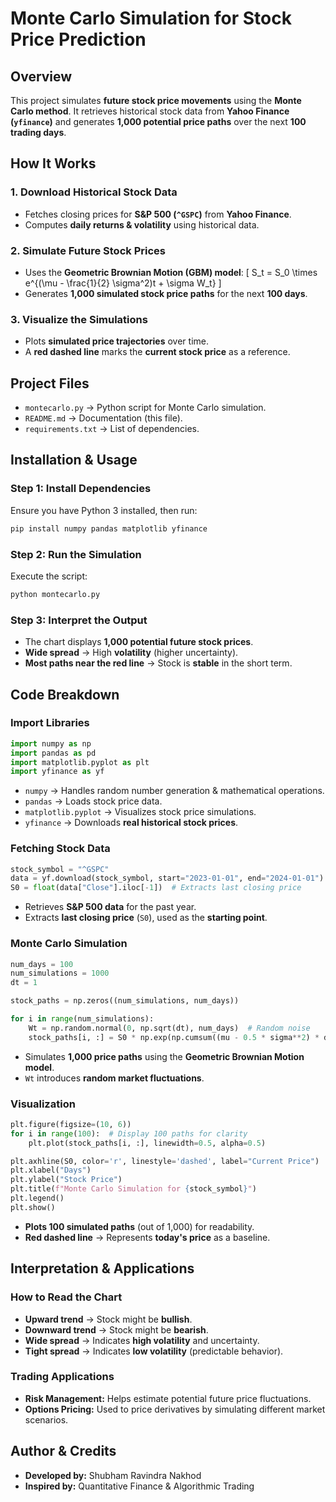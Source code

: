 # Monte Carlo Simulation for Stock Price Prediction

## Overview
This project simulates **future stock price movements** using the **Monte Carlo method**. It retrieves historical stock data from **Yahoo Finance (`yfinance`)** and generates **1,000 potential price paths** over the next **100 trading days**.

## How It Works
### 1. **Download Historical Stock Data**
- Fetches closing prices for **S&P 500 (`^GSPC`)** from **Yahoo Finance**.
- Computes **daily returns & volatility** using historical data.

### 2. **Simulate Future Stock Prices**
- Uses the **Geometric Brownian Motion (GBM) model**:
  \[
  S_t = S_0 \times e^{(\mu - \frac{1}{2} \sigma^2)t + \sigma W_t}
  \]
- Generates **1,000 simulated stock price paths** for the next **100 days**.

### 3. **Visualize the Simulations**
- Plots **simulated price trajectories** over time.
- A **red dashed line** marks the **current stock price** as a reference.

## Project Files
- `montecarlo.py` → Python script for Monte Carlo simulation.
- `README.md` → Documentation (this file).
- `requirements.txt` → List of dependencies.

## Installation & Usage
### Step 1: Install Dependencies
Ensure you have Python 3 installed, then run:
```bash
pip install numpy pandas matplotlib yfinance
```

### Step 2: Run the Simulation
Execute the script:
```bash
python montecarlo.py
```

### Step 3: Interpret the Output
- The chart displays **1,000 potential future stock prices**.
- **Wide spread** → High **volatility** (higher uncertainty).
- **Most paths near the red line** → Stock is **stable** in the short term.

## Code Breakdown
### **Import Libraries**
```python
import numpy as np
import pandas as pd
import matplotlib.pyplot as plt
import yfinance as yf
```
- `numpy` → Handles random number generation & mathematical operations.
- `pandas` → Loads stock price data.
- `matplotlib.pyplot` → Visualizes stock price simulations.
- `yfinance` → Downloads **real historical stock prices**.

### **Fetching Stock Data**
```python
stock_symbol = "^GSPC"
data = yf.download(stock_symbol, start="2023-01-01", end="2024-01-01")
S0 = float(data["Close"].iloc[-1])  # Extracts last closing price
```
- Retrieves **S&P 500 data** for the past year.
- Extracts **last closing price** (`S0`), used as the **starting point**.

### **Monte Carlo Simulation**
```python
num_days = 100
num_simulations = 1000
dt = 1

stock_paths = np.zeros((num_simulations, num_days))

for i in range(num_simulations):
    Wt = np.random.normal(0, np.sqrt(dt), num_days)  # Random noise
    stock_paths[i, :] = S0 * np.exp(np.cumsum((mu - 0.5 * sigma**2) * dt + sigma * Wt))
```
- Simulates **1,000 price paths** using the **Geometric Brownian Motion model**.
- `Wt` introduces **random market fluctuations**.

### **Visualization**
```python
plt.figure(figsize=(10, 6))
for i in range(100):  # Display 100 paths for clarity
    plt.plot(stock_paths[i, :], linewidth=0.5, alpha=0.5)

plt.axhline(S0, color='r', linestyle='dashed', label="Current Price")
plt.xlabel("Days")
plt.ylabel("Stock Price")
plt.title(f"Monte Carlo Simulation for {stock_symbol}")
plt.legend()
plt.show()
```
- **Plots 100 simulated paths** (out of 1,000) for readability.
- **Red dashed line** → Represents **today's price** as a baseline.

## Interpretation & Applications
### How to Read the Chart
- **Upward trend** → Stock might be **bullish**.
- **Downward trend** → Stock might be **bearish**.
- **Wide spread** → Indicates **high volatility** and uncertainty.
- **Tight spread** → Indicates **low volatility** (predictable behavior).

### Trading Applications
- **Risk Management:** Helps estimate potential future price fluctuations.
- **Options Pricing:** Used to price derivatives by simulating different market scenarios.

## Author & Credits
- **Developed by:** Shubham Ravindra Nakhod  
- **Inspired by:** Quantitative Finance & Algorithmic Trading

